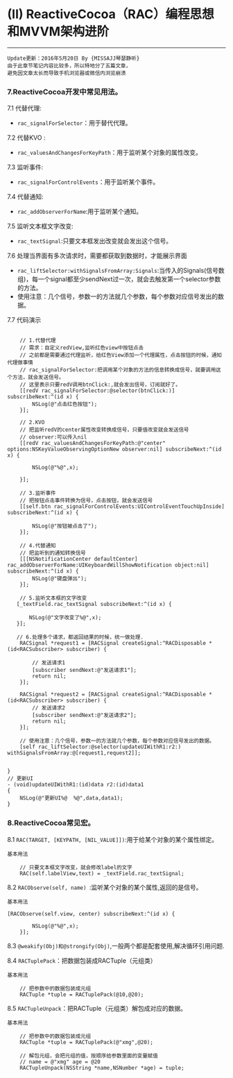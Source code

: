 # (II)  ReactiveCocoa（RAC）编程思想和MVVM架构进阶


---
```objc
Update更新：2016年5月20日 By {MISSAJJ琴瑟静听}
由于此章节笔记内容比较多，所以特地分了五篇文章，
避免因文章太长而导致手机浏览器或微信内浏览崩溃
```


### 7.ReactiveCocoa开发中常见用法。

7.1 代替代理:

*	`rac_signalForSelector`：用于替代代理。

7.2 代替KVO :

*	`rac_valuesAndChangesForKeyPath`：用于监听某个对象的属性改变。

7.3 监听事件:

*	`rac_signalForControlEvents`：用于监听某个事件。

7.4 代替通知:

*	`rac_addObserverForName`:用于监听某个通知。

7.5 监听文本框文字改变:

*	`rac_textSignal`:只要文本框发出改变就会发出这个信号。

7.6 处理当界面有多次请求时，需要都获取到数据时，才能展示界面

*	`rac_liftSelector:withSignalsFromArray:Signals`:当传入的Signals(信号数组)，每一个signal都至少sendNext过一次，就会去触发第一个selector参数的方法。
*	使用注意：几个信号，参数一的方法就几个参数，每个参数对应信号发出的数据。

7.7 代码演示

```objc

  	// 1.代替代理
    // 需求：自定义redView,监听红色view中按钮点击
    // 之前都是需要通过代理监听，给红色View添加一个代理属性，点击按钮的时候，通知代理做事情
    // rac_signalForSelector:把调用某个对象的方法的信息转换成信号，就要调用这个方法，就会发送信号。
    // 这里表示只要redV调用btnClick:,就会发出信号，订阅就好了。
    [[redV rac_signalForSelector:@selector(btnClick:)] subscribeNext:^(id x) {
        NSLog(@"点击红色按钮");
    }];

    // 2.KVO
    // 把监听redV的center属性改变转换成信号，只要值改变就会发送信号
    // observer:可以传入nil
    [[redV rac_valuesAndChangesForKeyPath:@"center" options:NSKeyValueObservingOptionNew observer:nil] subscribeNext:^(id x) {

        NSLog(@"%@",x);

    }];

    // 3.监听事件
    // 把按钮点击事件转换为信号，点击按钮，就会发送信号
    [[self.btn rac_signalForControlEvents:UIControlEventTouchUpInside] subscribeNext:^(id x) {

        NSLog(@"按钮被点击了");
    }];

    // 4.代替通知
    // 把监听到的通知转换信号
    [[[NSNotificationCenter defaultCenter] rac_addObserverForName:UIKeyboardWillShowNotification object:nil] subscribeNext:^(id x) {
        NSLog(@"键盘弹出");
    }];

    // 5.监听文本框的文字改变
   [_textField.rac_textSignal subscribeNext:^(id x) {

       NSLog(@"文字改变了%@",x);
   }];

   // 6.处理多个请求，都返回结果的时候，统一做处理.
    RACSignal *request1 = [RACSignal createSignal:^RACDisposable *(id<RACSubscriber> subscriber) {

        // 发送请求1
        [subscriber sendNext:@"发送请求1"];
        return nil;
    }];

    RACSignal *request2 = [RACSignal createSignal:^RACDisposable *(id<RACSubscriber> subscriber) {
        // 发送请求2
        [subscriber sendNext:@"发送请求2"];
        return nil;
    }];

    // 使用注意：几个信号，参数一的方法就几个参数，每个参数对应信号发出的数据。
    [self rac_liftSelector:@selector(updateUIWithR1:r2:) withSignalsFromArray:@[request1,request2]];


}
// 更新UI
- (void)updateUIWithR1:(id)data r2:(id)data1
{
    NSLog(@"更新UI%@  %@",data,data1);
}

```



### 8.ReactiveCocoa常见宏。

8.1 `RAC(TARGET, [KEYPATH, [NIL_VALUE]])`:用于给某个对象的某个属性绑定。

`基本用法`

```objc
	// 只要文本框文字改变，就会修改label的文字
    RAC(self.labelView,text) = _textField.rac_textSignal;

```

8.2 `RACObserve(self, name) `:监听某个对象的某个属性,返回的是信号。

`基本用法`

```objc
[RACObserve(self.view, center) subscribeNext:^(id x) {

        NSLog(@"%@",x);
    }];

```

8.3  `@weakify(Obj)和@strongify(Obj)`,一般两个都是配套使用,解决循环引用问题.

8.4 `RACTuplePack`：把数据包装成RACTuple（元组类）

`基本用法`
```objc
	// 把参数中的数据包装成元组
    RACTuple *tuple = RACTuplePack(@10,@20);
```



8.5 `RACTupleUnpack`：把RACTuple（元组类）解包成对应的数据。

`基本用法`
```objc
	// 把参数中的数据包装成元组
    RACTuple *tuple = RACTuplePack(@"xmg",@20);

    // 解包元组，会把元组的值，按顺序给参数里面的变量赋值
    // name = @"xmg" age = @20
    RACTupleUnpack(NSString *name,NSNumber *age) = tuple;
```

